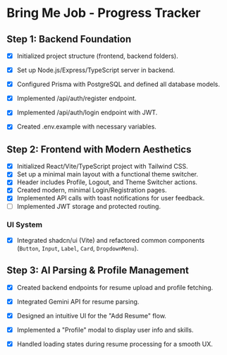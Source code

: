 # Bring Me Job - Progress Tracker

## Step 1: Backend Foundation

- [x] Initialized project structure (frontend, backend folders).
- [x] Set up Node.js/Express/TypeScript server in backend.
- [x] Configured Prisma with PostgreSQL and defined all database models.
- [x] Implemented /api/auth/register endpoint.
- [x] Implemented /api/auth/login endpoint with JWT.
- [x] Created .env.example with necessary variables.


## Step 2: Frontend with Modern Aesthetics

- [x] Initialized React/Vite/TypeScript project with Tailwind CSS.
- [x] Set up a minimal main layout with a functional theme switcher.
- [x] Header includes Profile, Logout, and Theme Switcher actions.
- [x] Created modern, minimal Login/Registration pages.
- [x] Implemented API calls with toast notifications for user feedback.
- [ ] Implemented JWT storage and protected routing.

### UI System

- [x] Integrated shadcn/ui (Vite) and refactored common components (`Button`, `Input`, `Label`, `Card`, `DropdownMenu`).

## Step 3: AI Parsing & Profile Management

- [x] Created backend endpoints for resume upload and profile fetching.

- [x] Integrated Gemini API for resume parsing.

- [x] Designed an intuitive UI for the "Add Resume" flow.

- [x] Implemented a "Profile" modal to display user info and skills.

- [x] Handled loading states during resume processing for a smooth UX.
